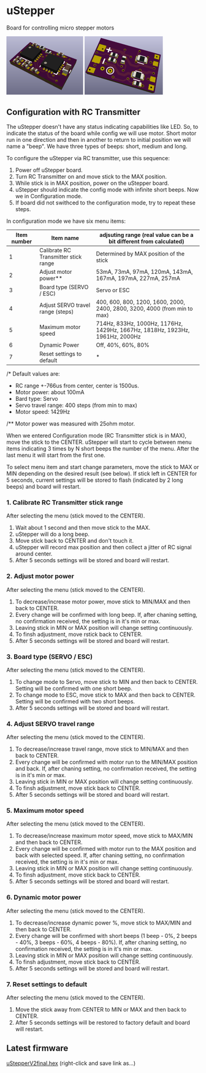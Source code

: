 # uStepper

Board for controlling micro stepper motors

<img src="Images/uStepperV2_top3D.png" width="200px">
<img src="Images/uStepperV2_bottom3D.png" width="204px">


## Configuration with RC Transmitter
The uStepper doesn't have any status indicating capabilities like LED. So, to indicate the status of the board while config we will use motor.
Short motor run in one direction and then in another to return to initial position we will name a "beep".
We have three types of beeps: short, medium and long.

To configure the uStepper via RC transmitter, use this sequence:
1. Power off uStepper board.
2. Turn RC Transmitter on and move stick to the MAX position.
3. While stick is in MAX position, power on the uStepper board.
4. uStepper should indicate the config mode with infinite short beeps. Now we in Configuration mode.
5. If board did not swithced to the configuration mode, try to repeat these steps.

In configuration mode we have six menu items:

| Item number | Item name | adjsuting range (real value can be a bit different from calculated)
| ------------ | ------------- | -------------
| 1 | Calibrate RC Transmitter stick range | Determined by MAX position of the stick
| 2 | Adjust motor power** | 53mA, 73mA, 97mA, 120mA, 143mA, 167mA, 197mA, 227mA, 257mA
| 3 | Board type (SERVO / ESC) | Servo or ESC
| 4 | Adjust SERVO travel range (steps) | 400, 600, 800, 1200, 1600, 2000, 2400, 2800, 3200, 4000 (from min to max)
| 5 | Maximum motor speed | 714Hz, 833Hz, 1000Hz, 1176Hz, 1429Hz, 1667Hz, 1818Hz, 1923Hz, 1961Hz, 2000Hz
| 6 | Dynamic Power | Off, 40%, 60%, 80%
| 7 | Reset settings to default | *

/* Default values are: 
* RC range +-766us from center, center is 1500us.
* Motor power: about 100mA 
* Bard type: Servo
* Servo travel range: 400 steps (from min to max)
* Motor speed: 1429Hz

/** Motor power was measured with 25ohm motor. 

When we entered Configuration mode (RC Transmitter stick is in MAX), move the stick to the CENTER. 
uStepper will start to cycle between menu items indicating 3 times by N short beeps the number of the menu.
After the last menu it will start from the first one.

To select menu item and start change parameters, move the stick to MAX or MIN depending on the desired result (see below).
If stick left in CENTER for 5 seconds, current settings will be stored to flash (indicated by 2 long beeps) and board will restart.

### 1. Calibrate RC Transmitter stick range

After selecting the menu (stick moved to the CENTER).
1. Wait about 1 second and then move stick to the MAX.
2. uStepper will do a long beep.
3. Move stick back to CENTER and don't touch it.
4. uStepper will record max position and then collect a jitter of RC signal around center.
5. After 5 seconds settings will be stored and board will restart.
 
### 2. Adjust motor power

After selecting the menu (stick moved to the CENTER).
1. To decrease/increase motor power, move stick to MIN/MAX and then back to CENTER.
2. Every change will be confirmed with long beep. If, after chaning setting, no confirmation received, the setting is in it's min or max.
3. Leaving stick in MIN or MAX position will change setting continuously.
4. To finsh adjustment, move rstick back to CENTER.
5. After 5 seconds settings will be stored and board will restart.

### 3. Board type (SERVO / ESC)

After selecting the menu (stick moved to the CENTER).
1. To change mode to Servo, move stick to MIN and then back to CENTER. Setting will be confirmed with one short beep.
2. To change mode to ESC, move stick to MAX and then back to CENTER. Setting will be confirmed with two short beeps.
3. After 5 seconds settings will be stored and board will restart.

### 4. Adjust SERVO travel range

After selecting the menu (stick moved to the CENTER).
1. To decrease/increase travel range, move stick to MIN/MAX and then back to CENTER.
2. Every change will be confirmed with motor run to the MIN/MAX position and back. If, after chaning setting, no confirmation received, the setting is in it's min or max.
3. Leaving stick in MIN or MAX position will change setting continuously.
4. To finsh adjustment, move stick back to CENTER.
5. After 5 seconds settings will be stored and board will restart.
 
### 5. Maximum motor speed

After selecting the menu (stick moved to the CENTER).
1. To decrease/increase maximum motor speed, move stick to MAX/MIN and then back to CENTER.
2. Every change will be confirmed with motor run to the MAX position and back with selected speed. If, after chaning setting, no confirmation received, the setting is in it's min or max.
3. Leaving stick in MIN or MAX position will change setting continuously.
4. To finsh adjustment, move stick back to CENTER.
5. After 5 seconds settings will be stored and board will restart.

### 6. Dynamic motor power

After selecting the menu (stick moved to the CENTER).
1. To decrease/increase dynamic power %, move stick to MAX/MIN and then back to CENTER.
2. Every change will be confirmed with short beeps (1 beep - 0%, 2 beeps - 40%, 3 beeps - 60%, 4 beeps - 80%). If, after chaning setting, no confirmation received, the setting is in it's min or max.
3. Leaving stick in MIN or MAX position will change setting continuously.
4. To finsh adjustment, move stick back to CENTER.
5. After 5 seconds settings will be stored and board will restart.

### 7. Reset settings to default

After selecting the menu (stick moved to the CENTER).
1. Move the stick away from CENTER to MIN or MAX and then back to CENTER.
2. After 5 seconds settings will be restored to factory default and board will restart.

## Latest firmware
[uStepperV2final.hex](https://raw.githubusercontent.com/nppc/uStepper-support/master/uStepperV2final.hex) (right-click and save link as...)
